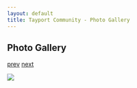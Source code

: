 ```yaml
---
layout: default
title: Tayport Community - Photo Gallery
---
```

## Photo Gallery

[prev](http://tayport.org.uk/photo/301) [next](http://tayport.org.uk/photo/303)

![ ](http://tayport.org.uk/media/302.jpg " ")

